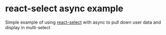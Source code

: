 # react-select async example

Simple example of using [react-select](https://react-select.com) with async to pull down user data and display in multi-select
